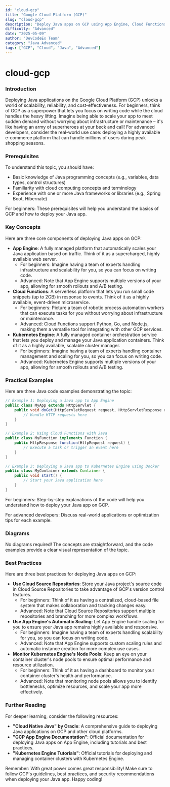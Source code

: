 ```yaml
---
id: "cloud-gcp"
title: "Google Cloud Platform (GCP)"
slug: "cloud-gcp"
description: "Deploy Java apps on GCP using App Engine, Cloud Functions, and Kubernetes Engine."
difficulty: "Advanced"
date: "2025-05-09"
author: "DevCodeEx Team"
category: "Java Advanced"
tags: ["GCP", "Cloud", "Java", "Advanced"]
---
```


**cloud-gcp**
==================

### Introduction
 Deploying Java applications on the Google Cloud Platform (GCP) unlocks a world of scalability, reliability, and cost-effectiveness. For beginners, think of GCP as a superpower that lets you focus on writing code while the cloud handles the heavy lifting. Imagine being able to scale your app to meet sudden demand without worrying about infrastructure or maintenance – it's like having an army of superheroes at your beck and call! For advanced developers, consider the real-world use case: deploying a highly available e-commerce platform that can handle millions of users during peak shopping seasons.

### Prerequisites
To understand this topic, you should have:

* Basic knowledge of Java programming concepts (e.g., variables, data types, control structures)
* Familiarity with cloud computing concepts and terminology
* Experience with one or more Java frameworks or libraries (e.g., Spring Boot, Hibernate)

For beginners: These prerequisites will help you understand the basics of GCP and how to deploy your Java app.

### Key Concepts
Here are three core components of deploying Java apps on GCP:

* **App Engine**: A fully managed platform that automatically scales your Java application based on traffic. Think of it as a supercharged, highly available web server.
	+ For beginners: Imagine having a team of experts handling infrastructure and scalability for you, so you can focus on writing code.
	+ Advanced: Note that App Engine supports multiple versions of your app, allowing for smooth rollouts and A/B testing.
* **Cloud Functions**: A serverless platform that lets you run small code snippets (up to 2GB) in response to events. Think of it as a highly available, event-driven microservice.
	+ For beginners: Picture a team of robotic process automation workers that can execute tasks for you without worrying about infrastructure or maintenance.
	+ Advanced: Cloud Functions support Python, Go, and Node.js, making them a versatile tool for integrating with other GCP services.
* **Kubernetes Engine**: A fully managed container orchestration service that lets you deploy and manage your Java application containers. Think of it as a highly available, scalable cluster manager.
	+ For beginners: Imagine having a team of experts handling container management and scaling for you, so you can focus on writing code.
	+ Advanced: Kubernetes Engine supports multiple versions of your app, allowing for smooth rollouts and A/B testing.

### Practical Examples
Here are three Java code examples demonstrating the topic:

```java
// Example 1: Deploying a Java app to App Engine
public class MyApp extends HttpServlet {
    public void doGet(HttpServletRequest request, HttpServletResponse response) throws IOException {
        // Handle HTTP requests here
    }
}

// Example 2: Using Cloud Functions with Java
public class MyFunction implements Function {
    public HttpResponse function(HttpRequest request) {
        // Execute a task or trigger an event here
    }
}

// Example 3: Deploying a Java app to Kubernetes Engine using Docker
public class MyContainer extends Container {
    public void start() {
        // Start your Java application here
    }
}
```

For beginners: Step-by-step explanations of the code will help you understand how to deploy your Java app on GCP.

For advanced developers: Discuss real-world applications or optimization tips for each example.

### Diagrams
No diagrams required! The concepts are straightforward, and the code examples provide a clear visual representation of the topic.

### Best Practices
Here are three best practices for deploying Java apps on GCP:

* **Use Cloud Source Repositories**: Store your Java project's source code in Cloud Source Repositories to take advantage of GCP's version control features.
	+ For beginners: Think of it as having a centralized, cloud-based file system that makes collaboration and tracking changes easy.
	+ Advanced: Note that Cloud Source Repositories support multiple repositories and branching for more complex workflows.
* **Use App Engine's Automatic Scaling**: Let App Engine handle scaling for you to ensure your Java app remains highly available and responsive.
	+ For beginners: Imagine having a team of experts handling scalability for you, so you can focus on writing code.
	+ Advanced: Note that App Engine supports custom scaling rules and automatic instance creation for more complex use cases.
* **Monitor Kubernetes Engine's Node Pools**: Keep an eye on your container cluster's node pools to ensure optimal performance and resource utilization.
	+ For beginners: Think of it as having a dashboard to monitor your container cluster's health and performance.
	+ Advanced: Note that monitoring node pools allows you to identify bottlenecks, optimize resources, and scale your app more effectively.

### Further Reading
For deeper learning, consider the following resources:

* **"Cloud Native Java" by Oracle**: A comprehensive guide to deploying Java applications on GCP and other cloud platforms.
* **"GCP App Engine Documentation"**: Official documentation for deploying Java apps on App Engine, including tutorials and best practices.
* **"Kubernetes Engine Tutorials"**: Official tutorials for deploying and managing container clusters with Kubernetes Engine.

Remember: With great power comes great responsibility! Make sure to follow GCP's guidelines, best practices, and security recommendations when deploying your Java app. Happy coding!